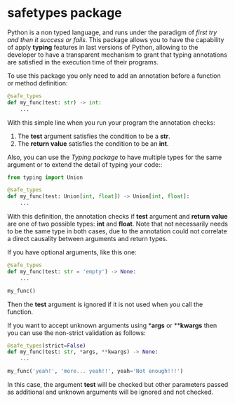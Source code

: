 # safetypes package
Python is a non typed language, and runs under the paradigm of *first try and then it success or fails*.
This package allows you to have the capability of apply **typing** features in last versions of Python,
allowing to the developer to have a transparent mechanism to grant that typing annotations are
satisfied in the execution time of their programs.

To use this package you only need to add an annotation before a function or method definition:
```python
@safe_types
def my_func(test: str) -> int:
    ...
```
With this simple line when you run your program the annotation checks:

1. The **test** argument satisfies the condition to be a **str**.
2. The **return value** satisfies the condition to be an **int**.

Also, you can use the *Typing package* to have multiple types for the same argument or to extend
the detail of typing your code::
```python
from typing import Union

@safe_types
def my_func(test: Union[int, float]) -> Union[int, float]:
    ...
```
With this definition, the annotation checks if **test** argument and **return value**
are one of two possible types: **int** and **float**. Note that not necessarily needs to be the
same type in both cases, due to the annotation could not correlate a direct causality
between arguments and return types.

If you have optional arguments, like this one:
```python
@safe_types
def my_func(test: str = 'empty') -> None:
    ...

my_func()
```
Then the **test** argument is ignored if it is not used when you call the function.

If you want to accept unknown arguments using ***args** or ****kwargs** then you can use the non-strict
validation as follows:
```python
@safe_types(strict=False)
def my_func(test: str, *args, **kwargs) -> None:
    ...

my_func('yeah!', 'more... yeah!!', yeah='Not enough!!!')
```
In this case, the argument **test** will be checked but other parameters passed as additional and unknown
arguments will be ignored and not checked.